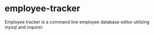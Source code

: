 # employee-tracker
 
 Employee tracker is a command line employee database editor utilizing mysql and inquirer. 